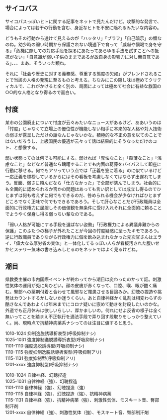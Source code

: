 ﻿## サイコパス

サイコパスっぽいヒトに関する記事をネットで見たんだけど。攻撃的な発言で、場合によっては若干の行動を含む、身近なヒトを不安に陥れるみたいな内容の。

どうもその行動から透けて見えるのが「ハッタリ」「ブラフ」「自己暗示」の類なのね。幼少時の弱い時期から保護されない境遇下で育って「威嚇や恫喝で身を守る」「危機に際しての対応手段を探るにあたってあらゆる手法を試すことへの抵抗がない」「自意識が弱い子供のままであるが故自身の影響力に対し無自覚である」、、、まあ、そういった類ね。

それに「社会や歴史に対する義務感、尊重する態度の欠如」がブレンドされることで当該の人格の発現に至るものと考える。ちなみにこの隠し味は極めてクリティカルで、これがかけると全く別の、局面によっては極めて社会に有益な救国の○○的な人格となり得るので面白い。


## 忖度

某市の公園廃止について忖度が云々みたいなニュースがあるけど、ああいうのは「忖度」じゃなくて立場上の優位性が機能しない相手に本来的な人格や対人技術の弱さが露呈しただけの話なんじゃないかな。積極的な不正の意を以てのことではないだろうし、上級国民の優遇が云々って話は結果的にそうなっただけのコト、と想像する。

弱い状態ってのは何でも可能にする。弱ければ「卑怯なこと」「酷薄なこと」「浅慮なこと」などなど普通なら躊躇することでも内面の葛藤をバイパスして即座に行動に移せる。何でもアリっていう点では「正義を笠に着る」のに似ているけど一応正義を標榜しているからにはその看板を考慮しなくてはならず出遅れてしまう。反面、弱さに頼んだなら「仕方なかった」で全部が済んでしまう。社会的にも全面的に認められるか否かの問題はあっても言い訳としては成立し得るのでひとまずは何も考えずに何でもできるのだ、咎められる機会が少なければひとまずどころでなく正味で何でもできるであろう。そして肝心なことだが行政職員は全面的に行政権力に屈服しその価値観を無条件に受け入れそれに全面的に頼ることでようやく保身し得る弱っちい輩なのである。

「弱い人格が可能にする手段を選ばない姿勢」「行政権力による異議非難からの保護」このふたつの梯子が外れたことが今回の忖度疑惑に至ったキモであろう。逆に行政職員でありながら行政権力に個を飲み込まれなかった元次官さんはエライ、「偉大なる厚労省の実体」と一体化してるっぽい人らが看板汚された腹いせかヒステリー気味の書き込みしとるのをネットではよく見るけどね。


## 潮目

県教委主催の市内国際イベントが終わってから潮目は変わったのかって話。刺激性気体の運用が兎に角ひどい。顔の皮膚が赤くなって、口腔、喉、眼が酷く痛む。臀部への薬剤付着と合わせて風邪など罹患させる目論みか。幻聴の捏造や挑発はカウントするかしないか迷うくらい。あと自律神経かく乱剤は相変わらずの酷さなんであわよくば年末までにコロナ疑いに嵌めて動きを封殺したいのかな。外道でも正月休みは欲しいらしい、厚かましいの。何れにせよ反省の様子は全く無いってことを踏まえ不正執行を適法手段で弄り回す段取りをしっかり整えていく。尚、現時点で抗精神病薬系ナシってのは注目に値すると思う。

1010-1024 抑制逸脱誘導折衷型(呼吸抑制ナシ)<br>
1025-1031 強度抑制逸脱誘導折衷型(呼吸抑制ナシ)<br>
1101-1110 強度逸脱誘導型(呼吸抑制ナシ)<br>
1110-1115 強度抑制逸脱誘導折衷型(呼吸抑制アリ)<br>
1115-1131 強度抑制型(呼吸抑制アリ)<br>
1201-xxxx 強度抑制型(呼吸抑制ナシ)<br>

1010-1024 自律神経、幻聴捏造<br>
1025-1031 自律神経（強）、幻聴捏造<br>
1101-1110 自律神経（強）、幻聴捏造（強）<br>
1110-1115 自律神経（強）、幻聴捏造（強）、抗精神病薬<br>
1115-1131 自律神経（強）、抗精神病薬（強）、刺激性気体、モスキート音、臀部制汗剤<br>
1201-xxxx 自律神経（強）、刺激性気体（強）、モスキート音、臀部制汗剤<br>
